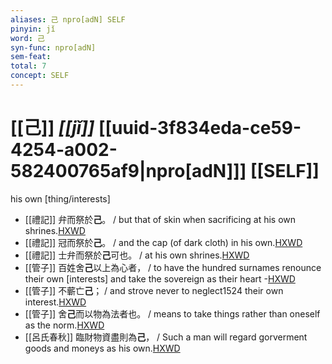 ```yaml
---
aliases: 己 npro[adN] SELF
pinyin: jǐ
word: 己
syn-func: npro[adN]
sem-feat: 
total: 7
concept: SELF 
---
```

# [[己]] *[[jǐ]]*  [[uuid-3f834eda-ce59-4254-a002-582400765af9|npro[adN]]] [[SELF]]
his own [thing/interests]
 - [[禮記]] 弁而祭於**己**。 / but that of skin when sacrificing at his own shrines.[HXWD](https://hxwd.org/textview.html?location=KR1d0052_tls_020-12a.51)
 - [[禮記]] 冠而祭於**己**。 / and the cap (of dark cloth) in his own.[HXWD](https://hxwd.org/textview.html?location=KR1d0052_tls_020-12a.53)
 - [[禮記]] 士弁而祭於**己**可也。 / at his own shrines.[HXWD](https://hxwd.org/textview.html?location=KR1d0052_tls_020-12a.56)
 - [[管子]] 百姓舍**己**以上為心者， / to have the hundred surnames renounce their own [interests] and take the sovereign as their heart -[HXWD](https://hxwd.org/textview.html?location=KR3c0001_tls_001-354a.5)
 - [[管子]] 不蘄亡**己**； / and strove never to neglect1524 their own interest.[HXWD](https://hxwd.org/textview.html?location=KR3c0001_tls_011-101a.8)
 - [[管子]] 舍**己**而以物為法者也。 / means to take things rather than oneself as the norm.[HXWD](https://hxwd.org/textview.html?location=KR3c0001_tls_013-51a.6)
 - [[呂氏春秋]] 臨財物資盡則為**己**， / Such a man will regard gorverment goods and moneys as his own.[HXWD](https://hxwd.org/textview.html?location=KR3j0009_tls_013-35a.4)